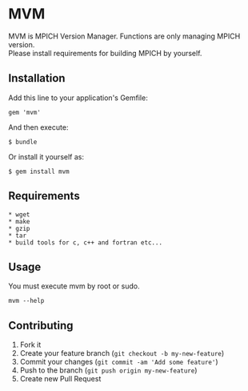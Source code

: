 # MVM

MVM is MPICH Version Manager.
Functions are only managing MPICH version.  
Please install requirements for building MPICH by yourself.

## Installation

Add this line to your application's Gemfile:

    gem 'mvm'

And then execute:

    $ bundle

Or install it yourself as:

    $ gem install mvm



## Requirements
	* wget
	* make
	* gzip
	* tar
	* build tools for c, c++ and fortran etc...

## Usage
You must execute mvm by root or sudo.  

	mvm --help

## Contributing

1. Fork it
2. Create your feature branch (`git checkout -b my-new-feature`)
3. Commit your changes (`git commit -am 'Add some feature'`)
4. Push to the branch (`git push origin my-new-feature`)
5. Create new Pull Request
